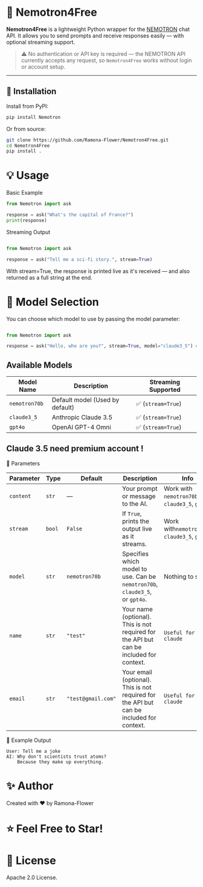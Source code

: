 # 🧠 Nemotron4Free

**Nemotron4Free** is a lightweight Python wrapper for the [NEMOTRON](https://nemotron.one) chat API. It allows you to send prompts and receive responses easily — with optional streaming support.

> ⚠️ No authentication or API key is required — the NEMOTRON API currently accepts any request, so `Nemotron4Free` works without login or account setup.

---

## 🚀 Installation

Install from PyPI:

```bash
pip install Nemotron
```
Or from source:

```bash
git clone https://github.com/Ramona-Flower/Nemotron4Free.git
cd Nemotron4Free
pip install .
```

# 💡 Usage
Basic Example
```python
from Nemotron import ask

response = ask("What's the capital of France?")
print(response)
```
Streaming Output
```python

from Nemotron import ask

response = ask("Tell me a sci-fi story.", stream=True)
```

With stream=True, the response is printed live as it's received — and also returned as a full string at the end.


# 🧠 Model Selection
You can choose which model to use by passing the model parameter:

```python

from Nemotron import ask

response = ask("Hello, who are you?", stream=True, model="claude3_5") # nemotron70b by default
```
## Available Models

| Model Name      | Description                | Streaming Supported |
|-----------------|----------------------------|---------------------|
| `nemotron70b`   | Default model (Used by default) | ✅ (`stream=True`)  |
| `claude3_5`     | Anthropic Claude 3.5       | ✅ (`stream=True`)  |
| `gpt4o`         | OpenAI GPT-4 Omni          | ✅ (`stream=True`)  |

## Claude 3.5 need premium account !

🔧 Parameters

| Parameter | Type   | Default | Description                                           | Info        |
|-----------|--------|---------|-------------------------------------------------------|------------------------|
| `content` | `str`  | —       | Your prompt or message to the AI.                    | Work with `nemotron70b`, `claude3_5`, `gpt4o` |
| `stream`  | `bool` | `False` | If `True`, prints the output live as it streams.      | Work with`nemotron70b`, `claude3_5`, `gpt4o` |
| `model`   | `str`  | `nemotron70b` | Specifies which model to use. Can be `nemotron70b`, `claude3_5`, or `gpt4o`. | Nothing to say |
| `name`    | `str`  | `"test"`       | Your name (optional). This is not required for the API but can be included for context. | `Useful for claude` |
| `email`   | `str`  | `"test@gmail.com"` | Your email (optional). This is not required for the API but can be included for context. | `Useful for claude` | 


🧪 Example Output
```
User: Tell me a joke
AI: Why don't scientists trust atoms?
    Because they make up everything.
```

# ✨ Author
Created with ❤️ by Ramona-Flower

# ⭐ Feel Free to Star!

# 📄 License
Apache 2.0 License.
